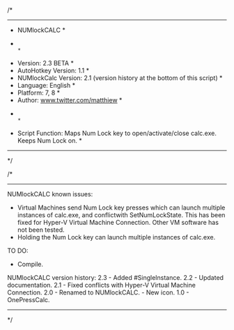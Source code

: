 /*
************************************************************************************************
* NUMlockCALC                                                                                  *
*                                                                                              *
* Version:              2.3 BETA                                                               *
* AutoHotkey Version:	1.1                                                                    *
* NUMlockCalc Version:	2.1 (version history at the bottom of this script)                     *
* Language:           	English                                                                *
* Platform:           	7, 8                                                                   *
* Author:             	www.twitter.com/matthiew                                               *
*                                                                                              *
* Script Function:      Maps Num Lock key to open/activate/close calc.exe. Keeps Num Lock on.  *
************************************************************************************************
*/



/*
************************************************************************************************
NUMlockCALC known issues:
  - Virtual Machines send Num Lock key presses which can launch multiple instances of calc.exe,
    and conflictwith SetNumLockState. This has been fixed for Hyper-V Virtual Machine
    Connection. Other VM software has not been tested.
  - Holding the Num Lock key can launch multiple instances of calc.exe.
  
  
TO DO:
 - Compile.

	
NUMlockCALC version history:
2.3 - Added #SingleInstance.
2.2 - Updated documentation.
2.1 - Fixed conflicts with Hyper-V Virtual Machine Connection.
2.0 - Renamed to NUMlockCALC.
    - New icon.
1.0 - OnePressCalc.
************************************************************************************************
*/
